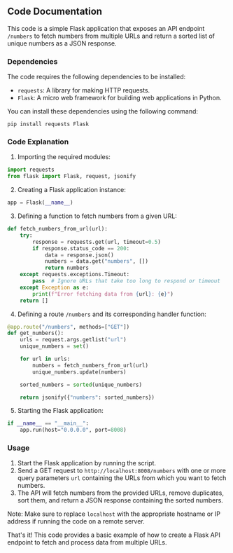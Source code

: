 
## Code Documentation

This code is a simple Flask application that exposes an API endpoint `/numbers` to fetch numbers from multiple URLs and return a sorted list of unique numbers as a JSON response.

### Dependencies

The code requires the following dependencies to be installed:

- `requests`: A library for making HTTP requests.
- `Flask`: A micro web framework for building web applications in Python.

You can install these dependencies using the following command:

```
pip install requests Flask
```

### Code Explanation

1. Importing the required modules:

```python
import requests
from flask import Flask, request, jsonify
```

2. Creating a Flask application instance:

```python
app = Flask(__name__)
```

3. Defining a function to fetch numbers from a given URL:

```python
def fetch_numbers_from_url(url):
    try:
        response = requests.get(url, timeout=0.5)
        if response.status_code == 200:
            data = response.json()
            numbers = data.get("numbers", [])
            return numbers
    except requests.exceptions.Timeout:
        pass  # Ignore URLs that take too long to respond or timeout
    except Exception as e:
        print(f"Error fetching data from {url}: {e}")
    return []
```

4. Defining a route `/numbers` and its corresponding handler function:

```python
@app.route("/numbers", methods=["GET"])
def get_numbers():
    urls = request.args.getlist("url")
    unique_numbers = set()

    for url in urls:
        numbers = fetch_numbers_from_url(url)
        unique_numbers.update(numbers)

    sorted_numbers = sorted(unique_numbers)

    return jsonify({"numbers": sorted_numbers})
```

5. Starting the Flask application:

```python
if __name__ == "__main__":
    app.run(host="0.0.0.0", port=8008)
```

### Usage

1. Start the Flask application by running the script.
2. Send a GET request to `http://localhost:8008/numbers` with one or more query parameters `url` containing the URLs from which you want to fetch numbers.
3. The API will fetch numbers from the provided URLs, remove duplicates, sort them, and return a JSON response containing the sorted numbers.

Note: Make sure to replace `localhost` with the appropriate hostname or IP address if running the code on a remote server.

That's it! This code provides a basic example of how to create a Flask API endpoint to fetch and process data from multiple URLs.
